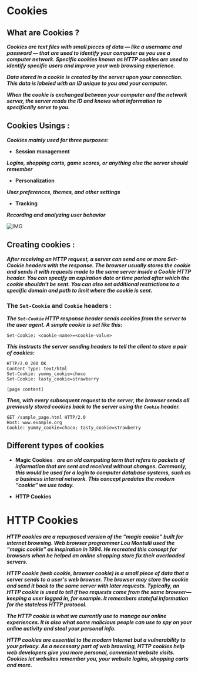 # Cookies

## What are Cookies ?

***Cookies are text files with small pieces of data — like a username and password — that are used to identify your computer as you use a computer network. Specific cookies known as **HTTP cookies** are used to identify specific users and improve your web browsing experience.***

***Data stored in a cookie is created by the server upon your connection. This data is labeled with an ID unique to you and your computer.***

***When the cookie is exchanged between your computer and the network server, the server reads the ID and knows what information to specifically serve to you.***

## Cookies Usings :

***Cookies mainly used for three purposes:***

- **Session management**

***Logins, shopping carts, game scores, or anything else the server should remember***

- **Personalization**

***User preferences, themes, and other settings***

- **Tracking**

***Recording and analyzing user behavior***

![IMG](https://www.georanker.com/app/uploads/2014/09/cookie.jpg)

## Creating cookies :

***After receiving an HTTP request, a server can send one or more Set-Cookie headers with the response. The browser usually stores the cookie and sends it with requests made to the same server inside a Cookie HTTP header. You can specify an expiration date or time period after which the cookie shouldn't be sent. You can also set additional restrictions to a specific domain and path to limit where the cookie is sent.***

### The ```Set-Cookie``` and ```Cookie``` headers :

***The ```Set-Cookie``` HTTP response header sends cookies from the server to the user agent. A simple cookie is set like this:***

```
Set-Cookie: <cookie-name>=<cookie-value>
```

***This instructs the server sending headers to tell the client to store a pair of cookies:***

```
HTTP/2.0 200 OK
Content-Type: text/html
Set-Cookie: yummy_cookie=choco
Set-Cookie: tasty_cookie=strawberry

[page content]
```

***Then, with every subsequent request to the server, the browser sends all previously stored cookies back to the server using the ```Cookie``` header.***

```
GET /sample_page.html HTTP/2.0
Host: www.example.org
Cookie: yummy_cookie=choco; tasty_cookie=strawberry
```


## Different types of cookies

- **Magic Cookies** : ***are an old computing term that refers to packets of information that are sent and received without changes. Commonly, this would be used for a login to computer database systems, such as a business internal network. This concept predates the modern “cookie” we use today.***

- **HTTP Cookies**


# HTTP Cookies

***HTTP cookies are a repurposed version of the “magic cookie” built for internet browsing. Web browser programmer Lou Montulli used the “magic cookie” as inspiration in 1994. He recreated this concept for browsers when he helped an online shopping store fix their overloaded servers.***

***HTTP cookie (web cookie, browser cookie) is a small piece of data that a server sends to a user's web browser. The browser may store the cookie and send it back to the same server with later requests. Typically, an HTTP cookie is used to tell if two requests come from the same browser—keeping a user logged in, for example. It remembers stateful information for the stateless HTTP protocol.***

***The HTTP cookie is what we currently use to manage our online experiences. It is also what some malicious people can use to spy on your online activity and steal your personal info.***


***HTTP cookies are essential to the modern Internet but a vulnerability to your privacy. As a necessary part of web browsing, HTTP cookies help web developers give you more personal, convenient website visits. Cookies let websites remember you, your website logins, shopping carts and more.***

